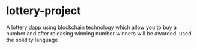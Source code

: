 # lottery-project
A lottery dapp using blockchain technology which allow you to buy a number and after releasing winning number winners will be awarded.
used the solidity language
